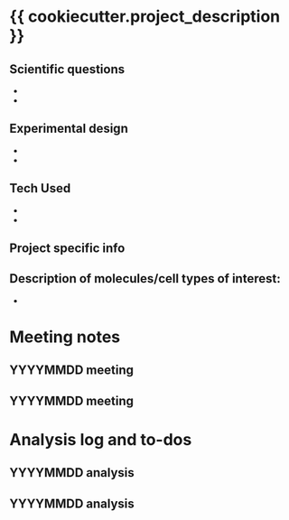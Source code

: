 # {{ cookiecutter.project_description }}

## Scientific questions

  - 
  - 

## Experimental design

  - 
  - 

## Tech Used

  - 
  - 

## Project specific info

Description of molecules/cell types of interest:
  - 
  - 

# Meeting notes

## YYYYMMDD meeting

## YYYYMMDD meeting

# Analysis log and to-dos

## YYYYMMDD analysis

## YYYYMMDD analysis
